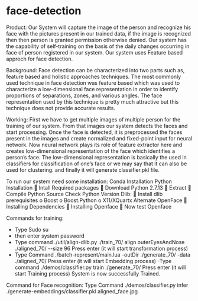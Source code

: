 # face-detection
Product:
Our System will capture the image of the person and recognize his face with the pictures present in our trained data, if the image is recognized then then person is granted permission otherwise denied. Our system has the capability of self-training on the basis of the daily changes occurring in face of person registered in our system. Our system uses Feature based approch for face detection.

Background:
Face detection can be characterized into two parts such as, feature based and holistic approaches techniques. The most commonly used technique in face detection was feature based which was used to characterize a low-dimensional face representation in order to identify proportions of separations, zones, and various angles. The face representation used by this technique is pretty much attractive but this technique does not provide accurate results. 

Working:
First we have to get multiple images of multiple person for the training of our system. From that images our system detects the faces and start processing. Once the face is detected, it is preprocessed the faces present in the images and create normalized and fixed-point input for neural network. Now neural network plays its role of feature extractor here and creates low-dimensional representation of the face which identifies a person’s face. The low-dimensional representation is basically the used in classifiers for classification of one’s face or we may say that it can also be used for clustering. and finally it will generate classifier.pkl file.

To run our system need some installation:
Conda Installation
Python Installation
	Intall Required packages
	Download Python 2.7.13
	Extract
	Compile Python Source
Check Python Version
Dlib:
	Install dlib prerequisites
o	Boost
o	Boost.Python
o	X11/XQuartx
Alternate
OpenFace
	Installing Dependencies
	Installing Openface
	Now test Openface	

Commands for training:
- Type Sudo su
- then enter system password
- Type command	./util/align-dlib.py ./train_70/ align outerEyesAndNose ./aligned_70/ --size 96
	Press enter (it will start transformation process)
- Type Command ./batch-represent/main.lua -outDir ./generate_70/ -data ./aligned_70/
   Press enter (it will start Embedding process)
 -Type command 	./demos/classifier.py train ./generate_70/ 
   Press enter (it will start Training process)
   System is now successfully Trained.
  
 Command for Face recognition:
Type Command ./demos/classifier.py infer ./generate-embeddings/classifier.pkl aligned_face.jpg

